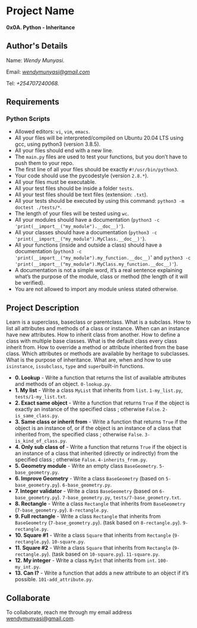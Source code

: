 # Project Name
**0x0A. Python - Inheritance**

## Author's Details
Name: *Wendy Munyasi.*

Email: *wendymunyasi@gmail.com*

Tel: *+254707240068.*

##  Requirements

### Python Scripts
*   Allowed editors: `vi`, `vim`, `emacs`.
*   All your files will be interpreted/compiled on Ubuntu 20.04 LTS using gcc, using python3 (version 3.8.5).
*   All your files should end with a new line.
*   The `main.py` files are used to test your functions, but you don’t have to push them to your repo.
*   The first line of all your files should be exactly `#!/usr/bin/python3`.
*   Your code should use the pycodestyle (version `2.8.*`).
*   All your files must be executable.
*   All your test files should be inside a folder `tests`.
*   All your test files should be text files (extension: `.txt`).
*   All your tests should be executed by using this command: `python3 -m doctest ./tests/*`.
*   The length of your files will be tested using `wc`.
*   All your modules should have a documentation (`python3 -c 'print(__import__("my_module").__doc__)'`).
*   All your classes should have a documentation (`python3 -c 'print(__import__("my_module").MyClass.__doc__)'`).
*   All your functions (inside and outside a class) should have a documentation (`python3 -c 'print(__import__("my_module").my_function.__doc__)`' and `python3 -c 'print(__import__("my_module").MyClass.my_function.__doc__)'`).
*   A documentation is not a simple word, it’s a real sentence explaining what’s the purpose of the module, class or method (the length of it will be verified).
*   You are not allowed to import any module unless stated otherwise.


## Project Description
Learn is a superclass, baseclass or parentclass.
What is a subclass.
How to list all attributes and methods of a class or instance.
When can an instance have new attributes.
How to inherit class from another.
How to define a class with multiple base classes.
What is the default class every class inherit from.
How to override a method or attribute inherited from the base class.
Which attributes or methods are available by heritage to subclasses.
What is the purpose of inheritance.
What are, when and how to use `isinstance`, `issubclass`, `type` and `super`built-in functions.


* **0. Lookup** - Write a function that returns the list of available attributes and methods of an object. `0-lookup.py`.
* **1. My list** - Write a class `MyList` that inherits from `list`. `1-my_list.py`,` tests/1-my_list.txt`.
* **2. Exact same object** - Write a function that returns `True` if the object is exactly an instance of the specified class ; otherwise `False`. `2-is_same_class.py`.
* **3. Same class or inherit from** - Write a function that returns `True` if the object is an instance of, or if the object is an instance of a class that inherited from, the specified class ; otherwise `False`. `3-is_kind_of_class.py`.
* **4. Only sub class of** - Write a function that returns `True` if the object is an instance of a class that inherited (directly or indirectly) from the specified class ; otherwise `False`. `4-inherits_from.py`.
* **5. Geometry module** - Write an empty class `BaseGeometry`. `5-base_geometry.py`.
* **6. Improve Geometry** - Write a class `BaseGeometry` (based on `5-base_geometry.py`). `6-base_geometry.py`.
* **7. Integer validator** - Write a class `BaseGeometry` (based on `6-base_geometry.py`). `7-base_geometry.py`, `tests/7-base_geometry.txt`.
* **8. Rectangle** - Write a class `Rectangle` that inherits from `BaseGeometry` (`7-base_geometry.py`). `8-rectangle.py`.
* **9. Full rectangle** - Write a class `Rectangle` that inherits from `BaseGeometry` (`7-base_geometry.py`). (task based on `8-rectangle.py`). `9-rectangle.py`.
* **10. Square #1** - Write a class `Square` that inherits from `Rectangle` (`9-rectangle.py`). `10-square.py`.
* **11. Square #2** - Write a class `Square` that inherits from `Rectangle` (`9-rectangle.py`). (task based on `10-square.py`). `11-square.py`.
* **12. My integer** - Write a class `MyInt` that inherits from `int`. `100-my_int.py`.
* **13. Can I?** - Write a function that adds a new attribute to an object if it’s possible. `101-add_attribute.py`.

## Collaborate

To collaborate, reach me through my email address wendymunyasi@gmail.com.